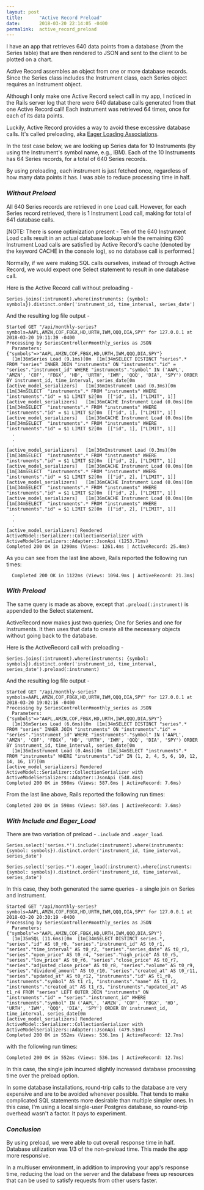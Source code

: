 ```yaml
---
layout: post
title:      "Active Record Preload"
date:       2018-03-20 22:14:05 -0400
permalink:  active_record_preload
---
```


I have an app that retrieves 640 data points from a database (from the Series table) that are then rendered to JSON and sent to the client to be plotted on a chart.

Active Record assembles an object from one or more database records.
Since the Series class includes the Instrument class, each Series object requires an Instrument object.

Although I only make one Active Record select call in my app, I noticed in the Rails server log that there were 640 database calls generated from that one Active Record call!
Each instrument was retrieved 64 times, once for each of its data points.

Luckily, Active Record provides a way to avoid these excessive database calls.
It's called preloading, aka [Eager Loading Associations](http://guides.rubyonrails.org/active_record_querying.html#eager-loading-associations).

In the test case below, we are looking up Series data for 10 Instruments (by using the Instrument's symbol name, e.g., IBM).
Each of the 10 Instruments has 64 Series records, for a total of 640 Series records.

By using preloading, each instrument is just fetched once, regardless of how many data points it has.
I was able to reduce processing time in half.

### *Without Preload*
All 640 Series records are retrieved in one Load call.
However, for each Series record retrieved, there is 1 Instrument Load call, making for total of 641 database calls.

[NOTE: There is some optimization present -
Ten of the 640 Instrument Load calls result in an actual database lookup while the remaining 630 Instrument Load calls are satisfied by Active Record's cache (denoted by the keyword CACHE in the console log), so no database call is performed.]

Normally, if we were making SQL calls ourselves, instead of through Active Record, we would expect one Select statement to result in one database call.

Here is the Active Record call without preloading -

```
Series.joins(:intrument).where(instruments: {symbol: symbols}).distinct.order('instrument_id, time_interval, series_date')
```

And the resulting log file output -

```
Started GET "/api/monthly-series?symbols=AAPL,AMZN,COF,FBGX,HD,URTH,IWM,QQQ,DIA,SPY" for 127.0.0.1 at 2018-03-20 19:11:39 -0400
Processing by SeriesController#monthly_series as JSON
  Parameters: {"symbols"=>"AAPL,AMZN,COF,FBGX,HD,URTH,IWM,QQQ,DIA,SPY"}
  [1m[36mSeries Load (9.1ms)[0m  [1m[34mSELECT DISTINCT "series".* FROM "series" INNER JOIN "instruments" ON "instruments"."id" = "series"."instrument_id" WHERE "instruments"."symbol" IN ('AAPL', 'AMZN', 'COF', 'FBGX', 'HD', 'URTH', 'IWM', 'QQQ', 'DIA', 'SPY') ORDER BY instrument_id, time_interval, series_date[0m
[active_model_serializers]   [1m[36mInstrument Load (0.3ms)[0m  [1m[34mSELECT  "instruments".* FROM "instruments" WHERE "instruments"."id" = $1 LIMIT $2[0m  [["id", 1], ["LIMIT", 1]]
[active_model_serializers]   [1m[36mCACHE Instrument Load (0.0ms)[0m  [1m[34mSELECT  "instruments".* FROM "instruments" WHERE "instruments"."id" = $1 LIMIT $2[0m  [["id", 1], ["LIMIT", 1]]
[active_model_serializers]   [1m[36mCACHE Instrument Load (0.0ms)[0m  [1m[34mSELECT  "instruments".* FROM "instruments" WHERE "instruments"."id" = $1 LIMIT $2[0m  [["id", 1], ["LIMIT", 1]]
  .
  .
  .
[active_model_serializers]   [1m[36mInstrument Load (0.3ms)[0m  [1m[34mSELECT  "instruments".* FROM "instruments" WHERE "instruments"."id" = $1 LIMIT $2[0m  [["id", 2], ["LIMIT", 1]]
[active_model_serializers]   [1m[36mCACHE Instrument Load (0.0ms)[0m  [1m[34mSELECT  "instruments".* FROM "instruments" WHERE "instruments"."id" = $1 LIMIT $2[0m  [["id", 2], ["LIMIT", 1]]
[active_model_serializers]   [1m[36mCACHE Instrument Load (0.0ms)[0m  [1m[34mSELECT  "instruments".* FROM "instruments" WHERE "instruments"."id" = $1 LIMIT $2[0m  [["id", 2], ["LIMIT", 1]]
[active_model_serializers]   [1m[36mCACHE Instrument Load (0.0ms)[0m  [1m[34mSELECT  "instruments".* FROM "instruments" WHERE "instruments"."id" = $1 LIMIT $2[0m  [["id", 2], ["LIMIT", 1]]
  .
  .
  .
[active_model_serializers] Rendered ActiveModel::Serializer::CollectionSerializer with ActiveModelSerializers::Adapter::JsonApi (1253.71ms)
Completed 200 OK in 1290ms (Views: 1261.4ms | ActiveRecord: 25.4ms)
```

As you can see from the last line above, Rails reported the following run times:
```
  Completed 200 OK in 1122ms (Views: 1094.9ms | ActiveRecord: 21.3ms)
```
### *With Preload*
The same query is made as above, except that ```.preload(:instrument)``` is appended to the Select statement.

ActiveRecord now makes just two queries; One for Series and one for Instruments.
It then uses that data to create all the necessary objects without going back to the database.

Here is the ActiveRecord call with preloading -

```
Series.joins(:intrument).where(instruments: {symbol: symbols}).distinct.order('instrument_id, time_interval, series_date').preload(:instrument)
```

And the resulting log file output -

```
Started GET "/api/monthly-series?symbols=AAPL,AMZN,COF,FBGX,HD,URTH,IWM,QQQ,DIA,SPY" for 127.0.0.1 at 2018-03-20 19:02:16 -0400
Processing by SeriesController#monthly_series as JSON
  Parameters: {"symbols"=>"AAPL,AMZN,COF,FBGX,HD,URTH,IWM,QQQ,DIA,SPY"}
  [1m[36mSeries Load (6.6ms)[0m  [1m[34mSELECT DISTINCT "series".* FROM "series" INNER JOIN "instruments" ON "instruments"."id" = "series"."instrument_id" WHERE "instruments"."symbol" IN ('AAPL', 'AMZN', 'COF', 'FBGX', 'HD', 'URTH', 'IWM', 'QQQ', 'DIA', 'SPY') ORDER BY instrument_id, time_interval, series_date[0m
  [1m[36mInstrument Load (0.4ms)[0m  [1m[34mSELECT "instruments".* FROM "instruments" WHERE "instruments"."id" IN (1, 2, 4, 5, 6, 10, 12, 14, 16, 17)[0m
[active_model_serializers] Rendered ActiveModel::Serializer::CollectionSerializer with ActiveModelSerializers::Adapter::JsonApi (548.4ms)
Completed 200 OK in 598ms (Views: 587.6ms | ActiveRecord: 7.6ms)
```
From the last line above, Rails reported the following run times:
```
Completed 200 OK in 598ms (Views: 587.6ms | ActiveRecord: 7.6ms)
```
### *With Include and Eager_Load*
There are two variation of preload - ```.include``` and ```.eager_load```.
```
Series.select('series.*').include(:instrument).where(instruments: {symbol: symbols}).distinct.order('instrument_id, time_interval, series_date')

Series.select('series.*').eager_load(:instrument).where(instruments: {symbol: symbols}).distinct.order('instrument_id, time_interval, series_date')
```
In this case, they both generated the same queries - a single join on Series and Instrument.
```
Started GET "/api/monthly-series?symbols=AAPL,AMZN,COF,FBGX,HD,URTH,IWM,QQQ,DIA,SPY" for 127.0.0.1 at 2018-03-20 20:30:19 -0400
Processing by SeriesController#monthly_series as JSON
  Parameters: {"symbols"=>"AAPL,AMZN,COF,FBGX,HD,URTH,IWM,QQQ,DIA,SPY"}
  [1m[35mSQL (11.6ms)[0m  [1m[34mSELECT DISTINCT series.*, "series"."id" AS t0_r0, "series"."instrument_id" AS t0_r1, "series"."time_interval" AS t0_r2, "series"."series_date" AS t0_r3, "series"."open_price" AS t0_r4, "series"."high_price" AS t0_r5, "series"."low_price" AS t0_r6, "series"."close_price" AS t0_r7, "series"."adjusted_close_price" AS t0_r8, "series"."volume" AS t0_r9, "series"."dividend_amount" AS t0_r10, "series"."created_at" AS t0_r11, "series"."updated_at" AS t0_r12, "instruments"."id" AS t1_r0, "instruments"."symbol" AS t1_r1, "instruments"."name" AS t1_r2, "instruments"."created_at" AS t1_r3, "instruments"."updated_at" AS t1_r4 FROM "series" LEFT OUTER JOIN "instruments" ON "instruments"."id" = "series"."instrument_id" WHERE "instruments"."symbol" IN ('AAPL', 'AMZN', 'COF', 'FBGX', 'HD', 'URTH', 'IWM', 'QQQ', 'DIA', 'SPY') ORDER BY instrument_id, time_interval, series_date[0m
[active_model_serializers] Rendered ActiveModel::Serializer::CollectionSerializer with ActiveModelSerializers::Adapter::JsonApi (479.51ms)
Completed 200 OK in 552ms (Views: 536.1ms | ActiveRecord: 12.7ms)
```
with the following run times:
```
Completed 200 OK in 552ms (Views: 536.1ms | ActiveRecord: 12.7ms)
```

In this case, the single join incurred slightly increased database processing time over the preload option.

In some database installations, round-trip calls to the database are very expensive and are to be avoided whenever possible. That tends to make complicated SQL statements more desirable than multiple simpler ones.
In this case, I'm using a local single-user Postgres database, so round-trip overhead wasn't a factor.
It pays to experiment.

### ***Conclusion***
By using preload, we were able to cut overall response time in half.
Database utilization was 1/3 of the non-preload time.
This made the app more responsive.

In a multiuser environment, in addition to improving your app's response time, reducing the load on the server and the database frees up resources that can be used to satisfy requests from other users faster.

